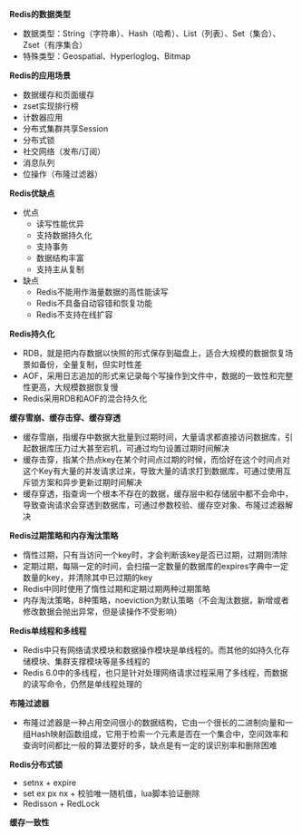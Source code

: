**Redis的数据类型**
- 数据类型：String（字符串）、Hash（哈希）、List（列表）、Set（集合）、Zset（有序集合）
- 特殊类型：Geospatial、Hyperloglog、Bitmap

**Redis的应用场景**
- 数据缓存和页面缓存
- zset实现排行榜
- 计数器应用
- 分布式集群共享Session
- 分布式锁
- 社交网络（发布/订阅）
- 消息队列
- 位操作（布隆过滤器）

**Redis优缺点**
- 优点
    - 读写性能优异
    - 支持数据持久化
    - 支持事务
    - 数据结构丰富
    - 支持主从复制
- 缺点
    - Redis不能用作海量数据的高性能读写
    - Redis不具备自动容错和恢复功能
    - Redis不支持在线扩容

**Redis持久化**
- RDB，就是把内存数据以快照的形式保存到磁盘上，适合大规模的数据恢复场景如备份，全量复制，但实时性差
- AOF，采用日志追加的形式来记录每个写操作到文件中，数据的一致性和完整性更高，大规模数据恢复慢
- Redis采用RDB和AOF的混合持久化

**缓存雪崩、缓存击穿、缓存穿透**
- 缓存雪崩，指缓存中数据大批量到过期时间，大量请求都直接访问数据库，引起数据库压力过大甚至宕机，可通过均匀设置过期时间解决
- 缓存击穿，指某个热点key在某个时间点过期的时候，而恰好在这个时间点对这个Key有大量的并发请求过来，导致大量的请求打到数据库，可通过使用互斥锁方案和异步更新过期时间解决
- 缓存穿透，指查询一个根本不存在的数据，缓存层中和存储层中都不会命中，导致查询请求会穿透到数据库，可通过参数校验、缓存空对象、布隆过滤器解决

**Redis过期策略和内存淘汰策略**
- 惰性过期，只有当访问一个key时，才会判断该key是否已过期，过期则清除
- 定期过期，每隔一定的时间，会扫描一定数量的数据库的expires字典中一定数量的key，并清除其中已过期的key
- Redis中同时使用了惰性过期和定期过期两种过期策略
- 内存淘汰策略，8种策略，noeviction为默认策略（不会淘汰数据，新增或者修改数据会抛出异常，但是读操作不受影响）

**Redis单线程和多线程**
- Redis中只有网络请求模块和数据操作模块是单线程的。而其他的如持久化存储模块、集群支撑模块等是多线程的
- Redis 6.0中的多线程，也只是针对处理网络请求过程采用了多线程，而数据的读写命令，仍然是单线程处理的

**布隆过滤器**
- 布隆过滤器是一种占用空间很小的数据结构，它由一个很长的二进制向量和一组Hash映射函数组成，它用于检索一个元素是否在一个集合中，空间效率和查询时间都比一般的算法要好的多，缺点是有一定的误识别率和删除困难

**Redis分布式锁**
- setnx + expire
- set ex px nx + 校验唯一随机值，lua脚本验证删除
- Redisson + RedLock

**缓存一致性**
